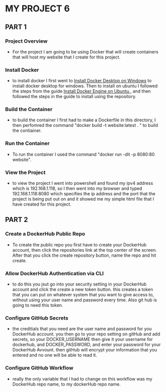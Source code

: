 # MY PROJECT 6

## PART 1
 ### Project Overview
- For the project I am going to be using Docker that will create containers that will host my website that I create for this project.

### Install Docker
- to install docker I first went to [Install Docker Desktop on Windows](https://docs.docker.com/desktop/windows/install/) to install docker desktop for windows. Then to install on ubuntu I followed the steps from the guide [Install Docker Engine on Ubuntu
](https://docs.docker.com/engine/install/ubuntu/), and then followed the steps in the guide to install using the repository. 
### Build the Container
- to build the container I first had to make a Dockerfile in this directory, I then perfomred the command "docker build -t website:latest . " to build the contiainer.
### Run the Container
- To run the container I used the command "docker run -dit -p 8080:80 website".
### View the Project
- to view the project I went into powershell and found my ipv4 address which is 192.168.1.118, so I then went into my browser and typed 192.168.1.118:8080 which specifies the ip address and the port that the project is being put out on and it showed me my simple html file that I have created for this project.
## PART 2
### Create a DockerHub Public Repo
- To create the public repo you first have to create your DockerHub account, then click the repositories link at the top center of the screen. After that you click the create repository button, name the repo and hit create. 
### Allow DockerHub Authentication via CLI
- to do this you jsut go into your security setting in your DockerHub account and click the create a new token button. this creates a token that you can put on whatever system that you want to give access to, without using your user name and password every time. Also git hub is going to need this token.
### Configure GitHub Secrets
- the creditials that you need are the user name and password for you DockerHub account. you then go to your repo setting on gitHub and add secrets, so your DOCKER_USERNAME then give it your username for dockerhub, and DOCKER_PASSWORD, and enter your password for your DockerHub Avvount. then gitHub will encrypt your information that you entered and no one will be able to read it. 
### Configure GitHub Workflow
- really the only variable that I had to change on this workflow was my DockerHub repo name, to my dockerHub repo name.